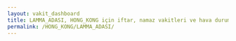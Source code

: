 ```yaml
---
layout: vakit_dashboard
title: LAMMA_ADASI, HONG_KONG için iftar, namaz vakitleri ve hava durumu - ilçe/eyalet seç
permalink: /HONG_KONG/LAMMA_ADASI/
---
```


<script type="text/javascript">
  var GLOBAL_COUNTRY = 'HONG_KONG';
  var GLOBAL_CITY = 'LAMMA_ADASI';
  var GLOBAL_STATE = '';
  var lat = 72;
  var lon = 21;
</script>
